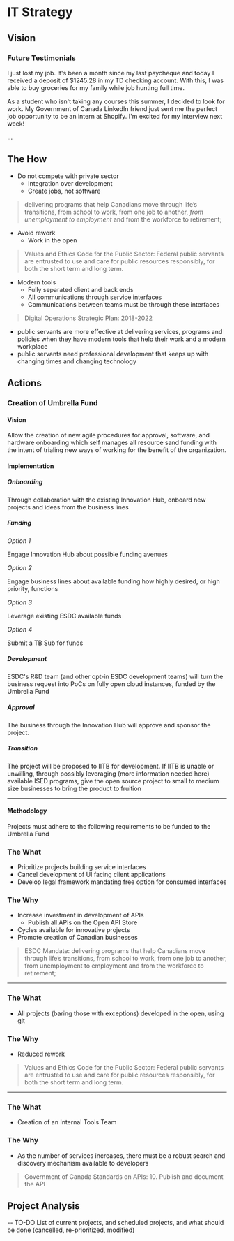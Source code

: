 # IT Strategy 

## Vision 

### Future Testimonials 

I just lost my job. It's been a month since my last paycheque and today I received a deposit of $1245.28 in my TD checking account. With this, I was able to buy groceries for my family while job hunting full time. 

As a student who isn't taking any courses this summer, I decided to look for work. My Government of Canada LinkedIn friend just sent me the perfect job opportunity to be an intern at Shopify. I'm excited for my interview next week! 

... 

## The How

- Do not compete with private sector 
  - Integration over development 
  - Create jobs, not software 

>delivering programs that help Canadians move through life’s transitions, from school to work, from one job to another, *from unemployment to employment* and from the workforce to retirement; 

- Avoid rework 
  - Work in the open 

>Values and Ethics Code for the Public Sector: 
Federal public servants are entrusted to use and care for public resources responsibly, for both the short term and long term.

- Modern tools 
  - Fully separated client and back ends 
  - All communications through service interfaces
  - Communications between teams must be through these interfaces

>Digital Operations Strategic Plan: 2018-2022
- public servants are more effective at delivering services, programs and policies when they have modern tools that help their work and a modern workplace
- public servants need professional development that keeps up with changing times and changing technology

## Actions 

### Creation of Umbrella Fund 

#### Vision

Allow the creation of new agile procedures for approval, software, and hardware onboarding which self manages all resource sand funding with the intent of trialing new ways of working for the benefit of the organization. 

#### Implementation 

##### Onboarding 

Through collaboration with the existing Innovation Hub, onboard new projects and ideas from the business lines 

##### Funding 

*Option 1*

Engage Innovation Hub about possible funding avenues 

*Option 2*

Engage business lines about available funding how highly desired, or high priority, functions 

*Option 3*

Leverage existing ESDC available funds

*Option 4*

Submit a TB Sub for funds 

##### Development

ESDC's R&D team (and other opt-in ESDC development teams) will turn the business request into PoCs on fully open cloud instances, funded by the Umbrella Fund 

##### Approval 

The business through the Innovation Hub will approve and sponsor the project. 

##### Transition 

The project will be proposed to IITB for development. If IITB is unable or unwilling, through possibly leveraging (more information needed here) available ISED programs, give the open source project to small to medium size businesses to bring the product to fruition 

___

#### Methodology 

Projects must adhere to the following requirements to be funded to the Umbrella Fund 

### The What
- Prioritize projects building service interfaces 
- Cancel development of UI facing client applications
- Develop legal framework mandating free option for consumed interfaces 

### The Why
- Increase investment in development of APIs 
  - Publish all APIs on the Open API Store 
- Cycles available for innovative projects 
- Promote creation of Canadian businesses 

>ESDC Mandate: delivering programs that help Canadians move through life’s transitions, from school to work, from one job to another, from unemployment to employment and from the workforce to retirement; 

___

### The What
- All projects (baring those with exceptions) developed in the open, using git 

### The Why
- Reduced rework 

>Values and Ethics Code for the Public Sector:
Federal public servants are entrusted to use and care for public resources responsibly, for both the short term and long term.

___

### The What
- Creation of an Internal Tools Team

### The Why
- As the number of services increases, there must be a robust search and discovery mechanism available to developers 

>Government of Canada Standards on APIs: 10. Publish and document the API

## Project Analysis 

-- TO-DO List of current projects, and scheduled projects, and what should be done (cancelled, re-prioritized, modified)
